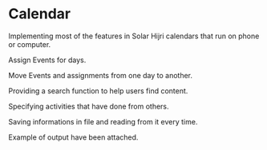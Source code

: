 # Calendar

Implementing most of the features in Solar Hijri calendars that run on phone or computer.


Assign Events for days.

Move Events and assignments from one day to another.

Providing a search function to help users find content.

Specifying activities that have done from others.

Saving informations in file and reading from it every time.


Example of output have been attached.



